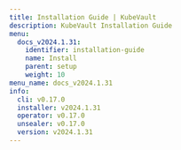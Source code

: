 ```yaml
---
title: Installation Guide | KubeVault
description: KubeVault Installation Guide
menu:
  docs_v2024.1.31:
    identifier: installation-guide
    name: Install
    parent: setup
    weight: 10
menu_name: docs_v2024.1.31
info:
  cli: v0.17.0
  installer: v2024.1.31
  operator: v0.17.0
  unsealer: v0.17.0
  version: v2024.1.31
---
```


